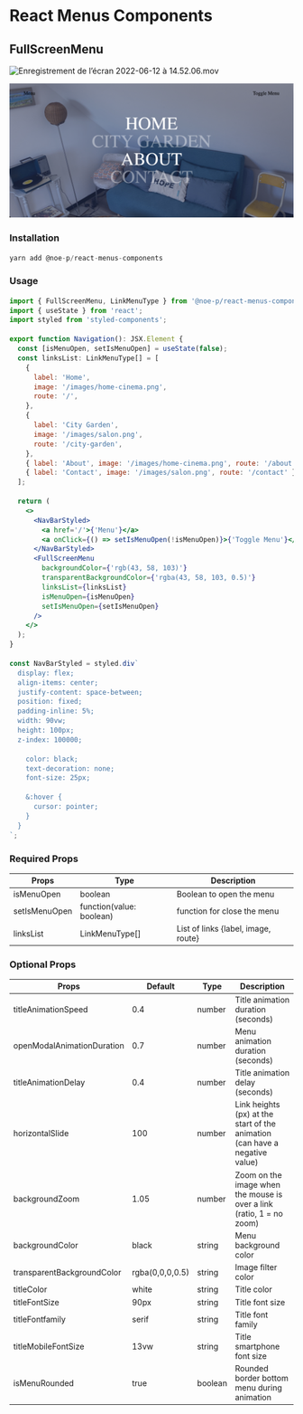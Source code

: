 # React Menus Components

## FullScreenMenu

![Enregistrement de l’écran 2022-06-12 à 14.52.06.mov](./readmeVideo.gif)

![Capture d’écran 2022-06-12 à 14.51.22.png](./readmeImage.png)

### Installation

```jsx
yarn add @noe-p/react-menus-components
```

### Usage

```jsx
import { FullScreenMenu, LinkMenuType } from '@noe-p/react-menus-components';
import { useState } from 'react';
import styled from 'styled-components';

export function Navigation(): JSX.Element {
  const [isMenuOpen, setIsMenuOpen] = useState(false);
  const linksList: LinkMenuType[] = [
    {
      label: 'Home',
      image: '/images/home-cinema.png',
      route: '/',
    },
    {
      label: 'City Garden',
      image: '/images/salon.png',
      route: '/city-garden',
    },
    { label: 'About', image: '/images/home-cinema.png', route: '/about' },
    { label: 'Contact', image: '/images/salon.png', route: '/contact' },
  ];

  return (
    <>
      <NavBarStyled>
        <a href='/'>{'Menu'}</a>
        <a onClick={() => setIsMenuOpen(!isMenuOpen)}>{'Toggle Menu'}</a>
      </NavBarStyled>
      <FullScreenMenu
        backgroundColor={'rgb(43, 58, 103)'}
        transparentBackgroundColor={'rgba(43, 58, 103, 0.5)'}
        linksList={linksList}
        isMenuOpen={isMenuOpen}
        setIsMenuOpen={setIsMenuOpen}
      />
    </>
  );
}

const NavBarStyled = styled.div`
  display: flex;
  align-items: center;
  justify-content: space-between;
  position: fixed;
  padding-inline: 5%;
  width: 90vw;
  height: 100px;
  z-index: 100000;
  
    color: black;
    text-decoration: none;
    font-size: 25px;

    &:hover {
      cursor: pointer;
    }
  }
`;
```

### R**equired** Props

| Props | Type | Description |
| --- | --- | --- |
| isMenuOpen | boolean | Boolean to open the menu |
| setIsMenuOpen | function(value: boolean) | function for close the menu |
| linksList | LinkMenuType[] | List of links {label, image, route} |

### Optional Props

| Props | Default | Type | Description |
| --- | --- | --- | --- |
| titleAnimationSpeed | 0.4 | number | Title animation duration (seconds) |
| openModalAnimationDuration | 0.7 | number | Menu animation duration (seconds) |
| titleAnimationDelay | 0.4 | number | Title animation delay (seconds) |
| horizontalSlide | 100 | number | Link heights (px) at the start of the animation (can have a negative value) |
| backgroundZoom | 1.05 | number | Zoom on the image when the mouse is over a link (ratio, 1 = no zoom) |
| backgroundColor | black | string | Menu background color |
| transparentBackgroundColor | rgba(0,0,0,0.5) | string | Image filter color  |
| titleColor | white | string | Title color |
| titleFontSize | 90px | string | Title font size |
| titleFontfamily | serif | string | Title font family  |
| titleMobileFontSize | 13vw | string | Title smartphone font size |
| isMenuRounded | true | boolean | Rounded border bottom menu during animation |